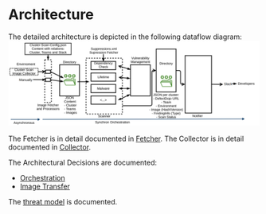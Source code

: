 # Architecture
The detailed architecture is depicted in the following dataflow diagram:
![archicture](images/technical.png)

The Fetcher is in detail documented in [Fetcher](fetcher.md).
The Collector is in detail documented in [Collector](collector.md).

The Architectural Decisions are documented:

- [Orchestration](decisions/architecture-orchestration.md)
- [Image Transfer](decisions/case-study-image-transfer.md)

The [threat model](threat-model.md) is documented.
